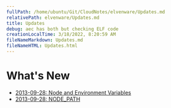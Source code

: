 ```yaml
---
fullPath: /home/ubuntu/Git/CloudNotes/elvenware/Updates.md
relativePath: elvenware/Updates.md
title: Updates
debug: aec has both but checking ELF code
creationLocalTime: 3/18/2022, 8:20:59 AM
fileNameMarkdown: Updates.md
fileNameHTML: Updates.html
---
```


<!-- toc -->
<!-- tocstop -->

What's New
==========

- [2013-09-28: Node and Environment Variables](http://www.elvenware.com/charlie/development/web/JavaScript/NodeJs.html#node-and-environment-variables)
- [2013-09-28: NODE_PATH](http://www.elvenware.com/charlie/development/web/JavaScript/NodeJs.html#nodePath)
